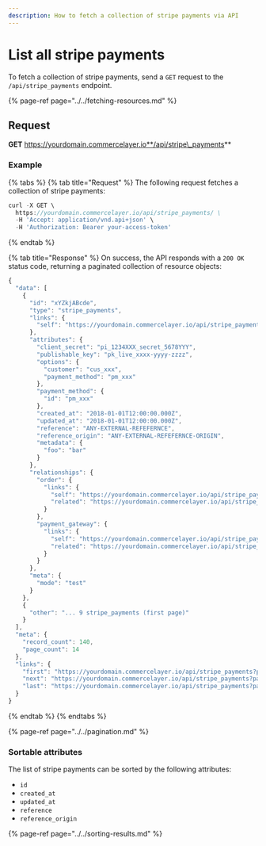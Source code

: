 ```yaml
---
description: How to fetch a collection of stripe payments via API
---
```


# List all stripe payments

To fetch a collection of stripe payments, send a `GET` request to the `/api/stripe_payments` endpoint.

{% page-ref page="../../fetching-resources.md" %}

## Request

**GET** https://yourdomain.commercelayer.io**/api/stripe\_payments**

### **Example**

{% tabs %}
{% tab title="Request" %}
The following request fetches a collection of stripe payments:

```javascript
curl -X GET \
  https://yourdomain.commercelayer.io/api/stripe_payments/ \
  -H 'Accept: application/vnd.api+json' \
  -H 'Authorization: Bearer your-access-token'
```
{% endtab %}

{% tab title="Response" %}
On success, the API responds with a `200 OK` status code, returning a paginated collection of resource objects:

```javascript
{
  "data": [
    {
      "id": "xYZkjABcde",
      "type": "stripe_payments",
      "links": {
        "self": "https://yourdomain.commercelayer.io/api/stripe_payments/xYZkjABcde"
      },
      "attributes": {
        "client_secret": "pi_1234XXX_secret_5678YYY",
        "publishable_key": "pk_live_xxxx-yyyy-zzzz",
        "options": {
          "customer": "cus_xxx",
          "payment_method": "pm_xxx"
        },
        "payment_method": {
          "id": "pm_xxx"
        },
        "created_at": "2018-01-01T12:00:00.000Z",
        "updated_at": "2018-01-01T12:00:00.000Z",
        "reference": "ANY-EXTERNAL-REFEFERNCE",
        "reference_origin": "ANY-EXTERNAL-REFEFERNCE-ORIGIN",
        "metadata": {
          "foo": "bar"
        }
      },
      "relationships": {
        "order": {
          "links": {
            "self": "https://yourdomain.commercelayer.io/api/stripe_payments/xYZkjABcde/relationships/order",
            "related": "https://yourdomain.commercelayer.io/api/stripe_payments/xYZkjABcde/order"
          }
        },
        "payment_gateway": {
          "links": {
            "self": "https://yourdomain.commercelayer.io/api/stripe_payments/xYZkjABcde/relationships/payment_gateway",
            "related": "https://yourdomain.commercelayer.io/api/stripe_payments/xYZkjABcde/payment_gateway"
          }
        }
      },
      "meta": {
        "mode": "test"
      }
    },
    {
      "other": "... 9 stripe_payments (first page)"
    }
  ],
  "meta": {
    "record_count": 140,
    "page_count": 14
  },
  "links": {
    "first": "https://yourdomain.commercelayer.io/api/stripe_payments?page[number]=1&page[size]=10",
    "next": "https://yourdomain.commercelayer.io/api/stripe_payments?page[number]=2&page[size]=10",
    "last": "https://yourdomain.commercelayer.io/api/stripe_payments?page[number]=14&page[size]=10"
  }
}
```
{% endtab %}
{% endtabs %}

{% page-ref page="../../pagination.md" %}

### Sortable attributes

The list of stripe payments can be sorted by the following attributes:

* `id`
* `created_at`
* `updated_at`
* `reference`
* `reference_origin`

{% page-ref page="../../sorting-results.md" %}

